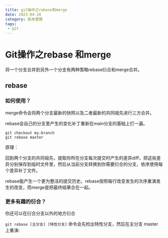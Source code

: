 ```yaml
---
title: git操作之rebase和merge
date: 2023-04-28
category: 版本管理
tags:
 - git
---
```


# Git操作之rebase 和merge

将一个分支合并到另外一个分支有两种策略rebase衍合和merge合并。



##  rebase

### 如何使用？

merge命令会将两个分支最新的快照以及二者最新的共同祖先进行三方合并。

rebase会自己的分支里产生的变化补丁重新在main分支的基础上打一遍。

```shell
git checkout my-branch
git rebase master
```

原理：

回到两个分支的共同祖先，提取你所在分支每次提交时产生的差异diff，把这些差异分别保存到临时文件里，然后从当前分支转换到你需要衍合的分支，依序使用每个差异补丁文件。

rebase能产生一个更为整洁的提交历史。rebase按照每行改变发生的次序重演发 生的改变，而merge是把最终结果合在一起。

### 更多有趣的衍合？

你还可以在衍合分支以外的地方衍合

`git rebase [主分支] [特性分支]` 命令会先检出特性分支，然后在主分支 master 上重演: